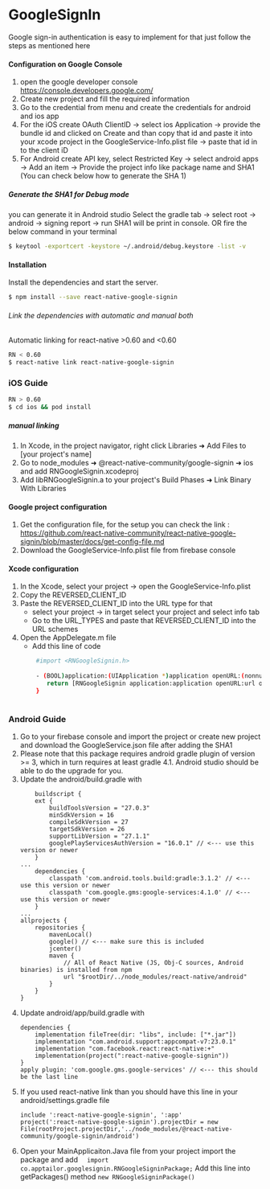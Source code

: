 # GoogleSignIn
Google sign-in authentication is easy to implement for that  just follow the steps as mentioned here
#### Configuration on Google Console
1. open the google developer console https://console.developers.google.com/
2. Create new project and fill the required information
3. Go to the credential from menu and create the credentials for android and ios app
4. For the iOS create OAuth ClientID -> select ios Application -> provide the bundle id and clicked on Create and than copy that id and paste it into your xcode project
in the GoogleService-Info.plist file -> paste that id in to the client iD
5. For Android create API key, select Restricted Key -> select android apps -> Add an item -> Provide the project info like package name and SHA1 (You can check below how to generate the SHA 1)
##### Generate the SHA1 for Debug mode
you can generate it in Android studio
Select the gradle tab -> select root -> android -> signing report -> run 
SHA1 will be print in console.
OR fire the below command in your terminal
``` sh 
$ keytool -exportcert -keystore ~/.android/debug.keystore -list -v
```
#### Installation
Install the dependencies and start the server.

```sh
$ npm install --save react-native-google-signin
```
###### Link the dependencies  with automatic and manual both
Automatic linking for react-native >0.60 and <0.60
```sh
RN < 0.60
$ react-native link react-native-google-signin
```
### iOS Guide
```sh
RN > 0.60
$ cd ios && pod install
```
##### manual linking
1. In Xcode, in the project navigator, right click Libraries ➜ Add Files to [your project's name]
2. Go to node_modules ➜ @react-native-community/google-signin ➜ ios and add RNGoogleSignin.xcodeproj
3. Add libRNGoogleSignin.a to your project's Build Phases ➜ Link Binary With Libraries

#### Google project configuration
1. Get the configuration file, for the setup you can check the link :
https://github.com/react-native-community/react-native-google-signin/blob/master/docs/get-config-file.md
2. Download the GoogleService-Info.plist file from firebase console
#### Xcode configuration
1. In the Xcode, select your project -> open the GoogleService-Info.plist
2. Copy the REVERSED_CLIENT_ID 
3. Paste the REVERSED_CLIENT_ID into the URL type for that
    - select your project -> in target select your project and select info tab
    - Go to the URL_TYPES and paste that REVERSED_CLIENT_ID into the URL schemes
4. Open the AppDelegate.m file 
    - Add this line of code
        ```sh 
         #import <RNGoogleSignin.h>
         
         - (BOOL)application:(UIApplication *)application openURL:(nonnull NSURL *)url options:(nonnull NSDictionary<NSString *,id> *)options {
            return [RNGoogleSignin application:application openURL:url options:options];
         }
         
### Android Guide
1. Go to your firebase console and import the project or create new project and download the GoogleService.json file after adding the SHA1
2. Please note that this package requires android gradle plugin of version >= 3, which in turn requires at least gradle 4.1. Android studio should be able to do the upgrade for you.
3. Update the android/build.gradle with
    ```
        buildscript {
        ext {
            buildToolsVersion = "27.0.3"
            minSdkVersion = 16
            compileSdkVersion = 27
            targetSdkVersion = 26
            supportLibVersion = "27.1.1"
            googlePlayServicesAuthVersion = "16.0.1" // <--- use this version or newer
        }
    ...
        dependencies {
            classpath 'com.android.tools.build:gradle:3.1.2' // <--- use this version or newer
            classpath 'com.google.gms:google-services:4.1.0' // <--- use this version or newer
        }
    ...
    allprojects {
        repositories {
            mavenLocal()
            google() // <--- make sure this is included
            jcenter()
            maven {
                // All of React Native (JS, Obj-C sources, Android binaries) is installed from npm
                url "$rootDir/../node_modules/react-native/android"
            }
        }
    }
    ```
4. Update android/app/build.gradle with
    ```
    dependencies {
        implementation fileTree(dir: "libs", include: ["*.jar"])
        implementation "com.android.support:appcompat-v7:23.0.1"
        implementation "com.facebook.react:react-native:+"
        implementation(project(":react-native-google-signin"))
    }
    apply plugin: 'com.google.gms.google-services' // <--- this should be the last line
    ```
5. If you used react-native link than you should have this line in your android/settings.gradle file 
    ``` 
    include ':react-native-google-signin', ':app'
    project(':react-native-google-signin').projectDir = new File(rootProject.projectDir,'../node_modules/@react-native-community/google-signin/android')
    ```
6.  Open your MainApplicaiton.Java file from your project
    import the package and add 
    ```  import co.apptailor.googlesignin.RNGoogleSigninPackage;```
    Add this line into getPackages()  method
    ``` new RNGoogleSigninPackage() ```